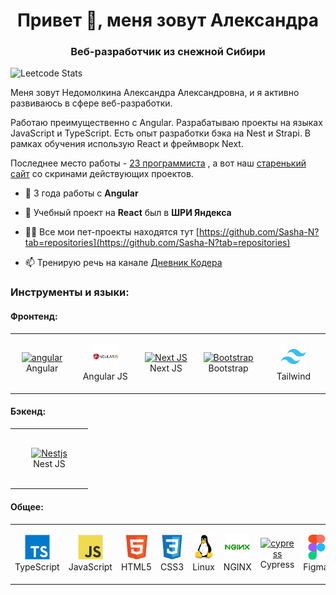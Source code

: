 <h1 align="center">Привет 👋, меня зовут Александра</h1>
<h3 align="center">Веб-разработчик из снежной Сибири</h3>

![Leetcode Stats](https://leetcard.jacoblin.cool/AlexandraNedomolkina?theme=dark&font=Tinos)

Меня зовут Недомолкина Александра Александровна, и я активно развиваюсь в сфере веб-разработки.

Работаю преимущественно с Angular. Разрабатываю проекты на языках JavaScript и TypeScript. Есть опыт разработки бэка на Nest и Strapi. В рамках обучения использую React и фреймворк Next.

Последнее место работы -  [23 программиста](https://23devs.ru) , а вот наш [старенький сайт](https://e2e4gu.ru/projects/) со скринами действующих проектов.


- 🌱 3 года работы с **Angular**

- 🔭 Учебный проект на **React** был в **ШРИ Яндекса** 

- 👨‍💻 Все мои пет-проекты находятся тут [https://github.com/Sasha-N?tab=repositories](https://github.com/Sasha-N?tab=repositories)

- 📫 Тренирую речь на канале [Дневник Кодера](https://rutube.ru/channel/24125263/)

<h3 align="left">Инструменты и языки:</h3>

<h4 align="left">Фронтенд:</h4>
<table width='100%'>
  <tr>
    <td align="center" width="110" height="90"> 
      <a href="https://angular.io" target="_blank" rel="noreferrer"> <img src="https://angular.io/assets/images/logos/angular/angular.svg" alt="angular" width="40" height="40"/> </a>
       <br>Angular
    </td>
    <td align="center" width="110" height="90"> 
      <a href="https://angular.io" target="_blank" rel="noreferrer"> <img src="https://raw.githubusercontent.com/devicons/devicon/master/icons/angularjs/angularjs-original-wordmark.svg" alt="angularjs" width="40" height="40"/> </a> 
        <br>Angular JS
    </td>
    <td align="center" width="110" height="90"> 
      <a href="https://nextjs.org/" ><img src="https://raw.githubusercontent.com/samfromaway/samfromaway/master/.github/images/nextjs.png" width="40" height="40" alt="Next JS" /></a>
        <br>Next JS
    </td>
    <td align="center" width="110" height="90"> 
       <a href="https://getbootstrap.com/"> <img src="https://cdn.worldvectorlogo.com/logos/bootstrap-4.svg" width="40" height="40" alt="Bootstrap" /></a>
          <br>Bootstrap
    </td>
    <td align="center" width="110" height="90"> 
      <a href="https://tailwindcss.com/"> <img src="https://github.com/devicons/devicon/blob/master/icons/tailwindcss/tailwindcss-original.svg" width="40" height="40" alt="Tailwind" /></a>
        <br>Tailwind
    </td>
  </tr> 
</table>
<h4 align="left">Бэкенд:</h4>
<table width='100%'>
  <tr>
    <td align="center" width="110" height="90">
      <a href="https://nestjs.com/" ><img src="https://brandeps.com/icon-download/N/Nestjs-icon-vector-01.svg" width="40" height="40" alt="Nestjs" /></a>
        <br>Nest JS
    </td>
  </tr> 
</table>
<h4 align="left">Общее:</h4>
<table width='100%'>
  <tr>
    <td align="center" width="110" height="90"> 
      <a href="https://www.typescriptlang.org/" target="_blank" rel="noreferrer"> <img src="https://raw.githubusercontent.com/devicons/devicon/master/icons/typescript/typescript-original.svg" alt="typescript" width="40" height="40"/> </a>
            <br>TypeScript
    </td>
    <td align="center" width="110" height="90"> 
      <a href="https://developer.mozilla.org/en-US/docs/Web/JavaScript" target="_blank" rel="noreferrer"> <img src="https://raw.githubusercontent.com/devicons/devicon/master/icons/javascript/javascript-original.svg" alt="javascript" width="40" height="40"/> </a>
        <br>JavaScript
    </td>
    <td align="center" width="110" height="90"> 
      <a href="https://htmlbook.ru/html5"> <img src="https://github.com/devicons/devicon/blob/master/icons/html5/html5-original.svg" width="40" height="40" alt="Html5" /> </a>
        <br>HTML5
    </td>
    <td align="center" width="110" height="90"> 
      <a href="https://htmlbook.ru/css3"><img src="https://github.com/devicons/devicon/blob/master/icons/css3/css3-original.svg" width="40" height="40" alt="css3" /></a>
        <br>CSS3
    </td>
    <td align="center" width="110" height="90"> 
      <a href="https://www.linux.org/" target="_blank" rel="noreferrer"> <img src="https://raw.githubusercontent.com/devicons/devicon/master/icons/linux/linux-original.svg" alt="linux" width="40" height="40"/> </a>
        <br>Linux
    </td>
    <td align="center" width="110" height="90"> 
      <a href="https://www.nginx.com" target="_blank" rel="noreferrer"> <img src="https://raw.githubusercontent.com/devicons/devicon/master/icons/nginx/nginx-original.svg" alt="nginx" width="40" height="40"/> </a>
        <br>NGINX
    </td>
    <td align="center" width="110" height="90"> 
      <a href="https://www.cypress.io" target="_blank" rel="noreferrer"> <img src="https://raw.githubusercontent.com/simple-icons/simple-icons/6e46ec1fc23b60c8fd0d2f2ff46db82e16dbd75f/icons/cypress.svg" alt="cypress" width="40" height="40"/> </a>
        <br>Cypress
    </td>
    <td align="center" width="110" height="90"> 
      <a href="https://www.figma.com/" > <img src="https://raw.githubusercontent.com/devicons/devicon/1119b9f84c0290e0f0b38982099a2bd027a48bf1/icons/figma/figma-original.svg" width="40" height="40" alt="figma" /> </a>
        <br>Figma
    </td>
    <td align="center" width="110" height="90"> 
      <a href="https://www.git-scm.com/"> <img src="https://raw.githubusercontent.com/devicons/devicon/1119b9f84c0290e0f0b38982099a2bd027a48bf1/icons/git/git-original.svg" width="40" height="40" alt="git" /></a>
        <br>Git
    </td>
    <td align="center" width="110" height="90"> 
      <a href="https://www.docker.com/" ><img src="https://github.com/devicons/devicon/blob/master/icons/docker/docker-original.svg" width="40" height="40" alt="docker" /></a>
        <br>Docker
    </td>
    <td align="center" width="110" height="90"> 
      <a href="https://postman.com" target="_blank" rel="noreferrer"> <img src="https://www.vectorlogo.zone/logos/getpostman/getpostman-icon.svg" alt="postman" width="40" height="40"/> </a>
        <br>Postman
    </td>
  </tr> 
</table>

